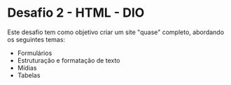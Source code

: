 # Desafio 2 - HTML - DIO

Este desafio tem como objetivo criar um site "quase" completo, abordando os seguintes temas:

- Formulários
- Estruturação e formatação de texto
- Mídias
- Tabelas